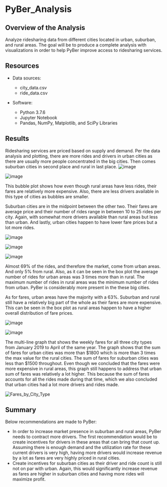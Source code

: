 # PyBer_Analysis


## Overview of the Analysis
Analyze ridesharing data from different cities located in urban, suburban, and rural areas. The goal will be to produce a complete analysis with visualizations in order to help PyBer improve access to ridesharing services. 

## Resources
- Data sources:
  - city_data.csv
  - ride_data.csv

- Software:
  - Python 3.7.6
  - Jupyter Notebook
  - Pandas, NumPy, Matplotlib, and SciPy Libraries 

## Results

Ridesharing services are priced based on supply and demand. Per the data analysis and plotting, there are more rides and drivers in urban cities as there are usually more people concentrated in the big cities. Then comes suburban cities in second place and rural in last place. 
![image](https://user-images.githubusercontent.com/96051648/152709985-87cb860e-260e-4156-81e1-c15bac4c0fb6.png)

![image](https://user-images.githubusercontent.com/96051648/152710011-9f308b46-2ff2-4fed-a277-6d76c1938c7b.png)

This bubble plot shows how even though rural areas have less rides, their fares are relatively more expensive. Also, there are less drivers available in this type of cities as bubbles are smaller. 

Suburban cities are in the midpoint between the other two. Their fares are average price and their number of rides range in between 10 to 25 rides per city. Again, with somewhat more drivers available than rural areas but less than urban. And lastly, urban cities happen to have lower fare prices but a lot more rides.

![image](https://user-images.githubusercontent.com/96051648/152710064-5eeaaea6-401e-4e8a-ab39-c18f3a2807b4.png)

![image](https://user-images.githubusercontent.com/96051648/152710125-bbc031cf-d854-4ea6-89e3-31a1885dbf57.png)

![image](https://user-images.githubusercontent.com/96051648/152710170-6e66278e-98f7-4355-bf38-36d59e052a85.png)

Almost 69% of the rides, and therefore the market, come from urban areas. And only 5% from rural. Also, as it can be seen in the box plot the average number of rides for urban areas was 3 times more than in rural. The maximum number of rides in rural areas was the minimum number of rides from urban. PyBer is considerably more present in the these big cities. 



As for fares, urban areas have the majority with a 63%. Suburban and rural still have a relatively big part of the whole as their fares are more expensive. This can be seen in the box plot as rural areas happen to have a higher overall distribution of fare prices.

![image](https://user-images.githubusercontent.com/96051648/152710389-d8cf02cb-c7fc-44f3-a7c9-5aa58bd0d68e.png)

![image](https://user-images.githubusercontent.com/96051648/152710299-b9bcea14-e843-4f0a-ad19-c8bf273102ca.png)

The multi-line graph that shows the weekly fares for all three city types from January 2019 to April of the same year. The graph shows that the sum of fares for urban cities was more than $1800 which is more than 3 times the max value for the rural cities. The sum of fares for suburban cities was less than $1500 throughout. Even though we concluded that the fares were more expensive in rural areas, this graph still happens to address that urban sum of fares was relatively a lot higher. This because the sum of fares accounts for all the rides made during that time, which we also concluded that urban cities had a lot more drivers and rides made. 

![Fares_by_City_Type](https://user-images.githubusercontent.com/96051648/152710501-1eb1095c-1f50-4807-8e07-b52a1e8323c0.png)

## Summary
Below recommendations are made to PyBer:

- In order to increase market presence in suburban and rural areas, PyBer needs to contract more drivers. The first recommendation would be to create incentives for drivers in these areas that can bring that count up. Assuming there is enough demand and the utilization rate for these current drivers is very high, having more drivers would increase revenue by a lot as fares are very highly priced in rural cities.
- Create incentives for suburban cities as their driver and ride count is still not on par with urban. Again, this would significantly increase revenue as fares are higher in suburban cities and having more rides will maximize profit.




